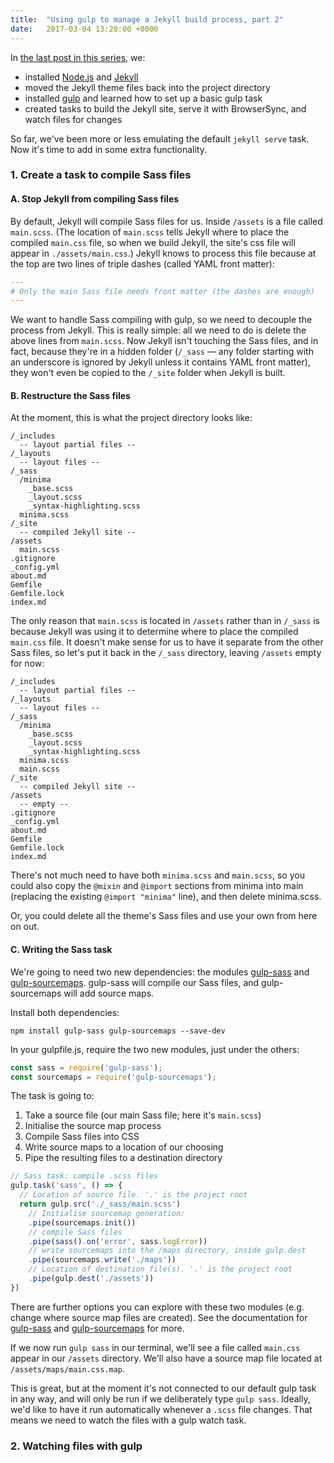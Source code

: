 ```yaml
---
title:  "Using gulp to manage a Jekyll build process, part 2"
date:   2017-03-04 13:20:00 +0000
---
```


In [the last post in this series](/articles/2017/01/10/using-gulp-to-manage-a-jekyll-build/), we:

- installed [Node.js](https://nodejs.org/) and [Jekyll](https://jekyllrb.com/)
- moved the Jekyll theme files back into the project directory
- installed [gulp](http://gulpjs.com/) and learned how to set up a basic gulp task
- created tasks to build the Jekyll site, serve it with BrowserSync, and watch files for changes

So far, we've been more or less emulating the default `jekyll serve` task. Now it's time to add in some extra functionality.

### 1. Create a task to compile Sass files

#### A. Stop Jekyll from compiling Sass files

By default, Jekyll will compile Sass files for us. Inside `/assets` is a file called `main.scss`. (The location of `main.scss` tells Jekyll where to place the compiled `main.css` file, so when we build Jekyll, the site's css file will appear in `./assets/main.css`.) Jekyll knows to process this file because at the top are two lines of triple dashes (called YAML front matter):

``` yml
---
# Only the main Sass file needs front matter (the dashes are enough)
---
```

We want to handle Sass compiling with gulp, so we need to decouple the process from Jekyll. This is really simple: all we need to do is delete the above lines from `main.scss`. Now Jekyll isn't touching the Sass files, and in fact, because they're in a hidden folder (`/_sass` &mdash; any folder starting with an underscore is ignored by Jekyll unless it contains YAML front matter), they won't even be copied to the `/_site` folder when Jekyll is built.

#### B. Restructure the Sass files

At the moment, this is what the project directory looks like:

```
/_includes
  -- layout partial files --
/_layouts
  -- layout files --
/_sass
  /minima
    _base.scss
    _layout.scss
    _syntax-highlighting.scss
  minima.scss
/_site
  -- compiled Jekyll site --
/assets
  main.scss
.gitignore
_config.yml
about.md
Gemfile
Gemfile.lock
index.md
```

The only reason that `main.scss` is located in `/assets` rather than in `/_sass` is because Jekyll was using it to determine where to place the compiled `main.css` file. It doesn't make sense for us to have it separate from the other Sass files, so let's put it back in the `/_sass` directory, leaving `/assets` empty for now:

```
/_includes
  -- layout partial files --
/_layouts
  -- layout files --
/_sass
  /minima
    _base.scss
    _layout.scss
    _syntax-highlighting.scss
  minima.scss
  main.scss
/_site
  -- compiled Jekyll site --
/assets
  -- empty --
.gitignore
_config.yml
about.md
Gemfile
Gemfile.lock
index.md
```

There's not much need to have both `minima.scss` and `main.scss`, so you could also copy the `@mixin` and `@import` sections from minima into main (replacing the existing `@import "minima"` line), and then delete minima.scss.

Or, you could delete all the theme's Sass files and use your own from here on out.

#### C. Writing the Sass task

We're going to need two new dependencies: the modules [gulp-sass](https://github.com/dlmanning/gulp-sass) and [gulp-sourcemaps](https://github.com/floridoo/gulp-sourcemaps). gulp-sass will compile our Sass files, and gulp-sourcemaps will add source maps. 

Install both dependencies: 

```
npm install gulp-sass gulp-sourcemaps --save-dev
```

In your gulpfile.js, require the two new modules, just under the others:

``` js
const sass = require('gulp-sass');
const sourcemaps = require('gulp-sourcemaps');
```

The task is going to:

1. Take a source file (our main Sass file; here it's `main.scss`)
2. Initialise the source map process
3. Compile Sass files into CSS
4. Write source maps to a location of our choosing
5. Pipe the resulting files to a destination directory

``` js
// Sass task: compile .scss files
gulp.task('sass', () => {
  // Location of source file. '.' is the project root
  return gulp.src('./_sass/main.scss') 
    // Initialise sourcemap generation:
    .pipe(sourcemaps.init())
    // compile Sass files
    .pipe(sass().on('error', sass.logError))
    // write sourcemaps into the /maps directory, inside gulp.dest
    .pipe(sourcemaps.write('./maps'))
    // Location of destination file(s). '.' is the project root
    .pipe(gulp.dest('./assets'))
})
```

There are further options you can explore with these two modules (e.g. change where source map files are created). See the documentation for [gulp-sass](https://github.com/dlmanning/gulp-sass) and [gulp-sourcemaps](https://github.com/floridoo/gulp-sourcemaps) for more.

If we now run `gulp sass` in our terminal, we'll see a file called `main.css` appear in our `/assets` directory. We'll also have a source map file located at `/assets/maps/main.css.map`.

This is great, but at the moment it's not connected to our default gulp task in any way, and will only be run if we deliberately type `gulp sass`. Ideally, we'd like to have it run automatically whenever a `.scss` file changes. That means we need to watch the files with a gulp watch task.

### 2. Watching files with gulp